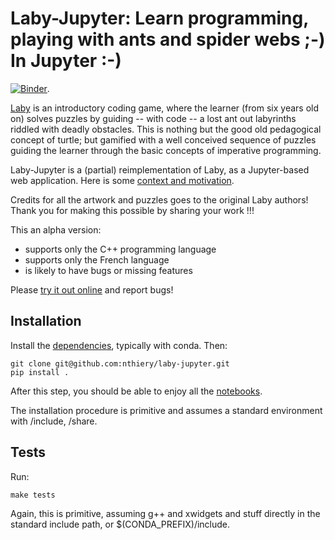# Laby-Jupyter: Learn programming, playing with ants and spider webs ;-) In Jupyter :-)

[![Binder](https://mybinder.org/badge_logo.svg)](https://mybinder.org/v2/gh/nthiery/laby-jupyter/master?filepath=notebooks).

[Laby](https://github.com/sgimenez/laby/issues/52) is an introductory
coding game, where the learner (from six years old on) solves puzzles
by guiding -- with code -- a lost ant out labyrinths riddled with
deadly obstacles. This is nothing but the good old pedagogical concept
of turtle; but gamified with a well conceived sequence of puzzles
guiding the learner through the basic concepts of imperative
programming.

Laby-Jupyter is a (partial) reimplementation of Laby, as a Jupyter-based web application.
Here is some [context and motivation](https://github.com/sgimenez/laby/issues/52).

Credits for all the artwork and puzzles goes to the original Laby
authors! Thank you for making this possible by sharing your work !!!

This an alpha version:
- supports only the C++ programming language
- supports only the French language
- is likely to have bugs or missing features

Please [try it out online](https://mybinder.org/v2/gh/nthiery/laby-jupyter/master?filepath=notebooks) and report bugs!

## Installation

Install the [dependencies](environment.yml), typically with conda.
Then:

    git clone git@github.com:nthiery/laby-jupyter.git
    pip install .

After this step, you should be able to enjoy all the [notebooks](notebooks/).

The installation procedure is primitive and assumes a standard
environment with <PREFIX>/include, <PREFIX>/share.

## Tests

Run:

    make tests

Again, this is primitive, assuming g++ and xwidgets and stuff directly
in the standard include path, or $(CONDA_PREFIX)/include.
